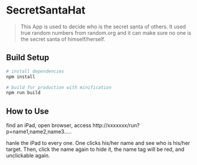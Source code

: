 # SecretSantaHat

> This App is used to decide who is the secret santa of others. It used true random numbers from random.org and it can make sure no one is the secret santa of himself/herself.

## Build Setup

``` bash
# install dependencies
npm install

# build for production with minification
npm run build
```

## How to Use
find an iPad, open browser, access http://xxxxxxx/run?p=name1,name2,name3.....

hanle the iPad to every one. One clicks his/her name and see who is his/her target. Then, click the name again to hide it, the name tag will be red, and unclickable again.
